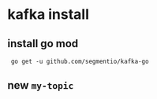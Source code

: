 # kafka install





## install go mod

```
 go get -u github.com/segmentio/kafka-go

```

## new `my-topic`
